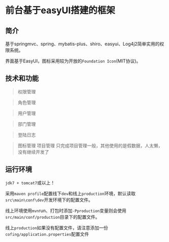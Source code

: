 # 前台基于easyUI搭建的框架

## 简介
基于springmvc、spring、mybatis-plus、shiro、easyui、Log4j2简单实用的权限系统。

界面基于EasyUI，图标采用较为开放的`Foundation Icon`(MIT协议)。

## 技术和功能
> 权限管理

> 角色管理

> 用户管理

> 部门管理

> 登陆日志

> 图标管理
> 项目管理
  只完成项目管理一般，其他使用的是假数据，人太懒，没有继续开发了

## 运行环境
`jdk7 + tomcat7`或以上！

采用`maven profile`配置线下`dev`和线上`production`环境，默认读取`src\main\conf\dev`开发环境下的配置文件。

线上环境使用`mvn`run、打包时添加`-Pproduction`变量则会使用`src/main/conf/production`目录下的配置文件。

线上`production`如果没有配置文件，请注意添加一份`cofing/application.properties`配置文件
